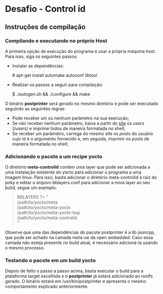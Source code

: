# Desafio - Control id
## Instruções de compilação
### Compilando e executando no próprio Host

A primeira opção de execução do programa é usar a própria máquina host. Para isso, siga os seguintes passos:

 - Instalar as dependências:

    \# apt-get install automake autoconf libtool

 - Realizar os passos a seguir para compilação:

    $ ./autogen.sh && ./configure && make

O binário **postprinter** será gerado no mesmo diretório e pode ser executado seguindo as seguintes regras:

- Pode receber um ou nenhum parâmetro na sua execução;
-   Se não receber nenhum parâmetro, baixa a partir do [site](https://jsonplaceholder.typicode.com/) os _users_ (/users) e imprime todos de maneira formatada no shell;
-   Se receber um parâmetro, carrega do mesmo site os _posts_ do usuário cujo id é o argumento fornecido e, em seguida, imprimir os _posts_ de maneira formatada no shell;

### Adicionando o pacote a um recipe yocto
O diretório **meta-controlid** contém uma layer que pode ser adicionada a uma instalação existente do yocto para adicionar o programa a uma imagem linux. Para isso, basta adicionar o diretório meta-controlid à raiz do poky e editar o arquivo bblayers.conf para adicionar a nova layer ao seu build, segue um exemplo:

>   BBLAYERS ?= " \
>    /path/to/yocto/meta \
>    /path/to/yocto/meta-yocto \
>    /path/to/yocto/meta-yocto-bsp \
>    /path/to/yocto/meta-controlid \
>    "

Observe que uma das dependências do pacote postprinter é a lib jsoncpp, que pode ser achado na camada meta-oe da open embedded. Caso essa camada não esteja presente no build atual, é necessário adicioná-la usando o mesmo processo.
### Testando o pacote em um build yocto
Depois de feito o passo a passo acima, basta executar o build para a plataforma target escolhida e o **postprinter** já estará adicionado ao rootfs gerado. O binário estará em /usr/bin/postprinter e apresenta o mesmo comportamento explicado anteriormente.
